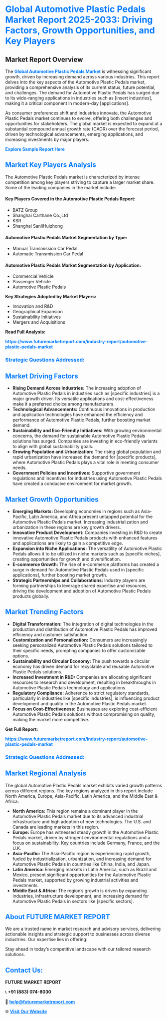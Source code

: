 <h1 style="color: #007BFF;">Global Automotive Plastic Pedals Market Report 2025-2033: Driving Factors, Growth Opportunities, and Key Players</h1>

<section id="overview">
<h2>Market Report Overview</h2>
<p>The <a href="https://www.futuremarketreport.com/industry-report/automotive-plastic-pedals-market" style="color: #007BFF; text-decoration: none;"><strong>Global Automotive Plastic Pedals Market</strong></a> is witnessing significant growth, driven by increasing demand across various industries. This report delves into the key aspects of the Automotive Plastic Pedals market, providing a comprehensive analysis of its current status, future potential, and challenges. The demand for Automotive Plastic Pedals has surged due to its wide-ranging applications in industries such as [insert industries], making it a critical component in modern-day [applications].</p>
<p>As consumer preferences shift and industries innovate, the Automotive Plastic Pedals market continues to evolve, offering both challenges and opportunities for stakeholders. The global market is expected to expand at a substantial compound annual growth rate (CAGR) over the forecast period, driven by technological advancements, emerging applications, and increasing investments by major players.</p>
</section>

<section id="overview">
<p><a href="https://www.futuremarketreport.com/request-sample/reportId=126430" style="color: #007BFF; text-decoration: none;"><strong>Explore Sample Report Here</strong></a></p>
</section>

<section id="key-players">
<h2 style="color: #007BFF;">Market Key Players Analysis</h2>
<p>The Automotive Plastic Pedals market is characterized by intense competition among key players striving to capture a larger market share. Some of the leading companies in the market include:</p>
<h4>Key Players Covered in the Automotive Plastic Pedals Report:</h4>
<ul><li>BATZ Group</li><li>Shanghai Carthane Co.,Ltd</li><li>KSR</li><li>Shanghai SanliHuizhong</li></ul>
<h4>Automotive Plastic Pedals Market Segmentation by Type:</h4>
<ul><li>Manual Transmission Car Pedal</li><li>Automatic Transmission Car Pedal</li></ul>

<h4>Automotive Plastic Pedals Market Segmentation by Application:</h4>
<ul><li>Commercial Vehicle</li><li>Passenger Vehicle</li><li>Automotive Plastic Pedals</li></ul>
<p><strong>Key Strategies Adopted by Market Players:</strong></p>
<ul>
<li>Innovation and R&D</li>
<li>Geographical Expansion</li>
<li>Sustainability Initiatives</li>
<li>Mergers and Acquisitions</li>
</ul>
</section>

<section>
<p><strong>Read Full Analysis: </strong></p><a href="https://www.futuremarketreport.com/industry-report/automotive-plastic-pedals-market" style="color: #007BFF; text-decoration: none;"><strong>https://www.futuremarketreport.com/industry-report/automotive-plastic-pedals-market</strong></a>
<h3 style="color: #007BFF;">Strategic Questions Addressed:</h3>
</section>

<section id="driving-factors">
<h2 style="color: #007BFF;">Market Driving Factors</h2>
<ul>
<li><strong>Rising Demand Across Industries:</strong> The increasing adoption of Automotive Plastic Pedals in industries such as [specific industries] is a major growth driver. Its versatile applications and cost-effectiveness make it a preferred choice among manufacturers.</li>
<li><strong>Technological Advancements:</strong> Continuous innovations in production and application technologies have enhanced the efficiency and performance of Automotive Plastic Pedals, further boosting market demand.</li>
<li><strong>Sustainability and Eco-Friendly Initiatives:</strong> With growing environmental concerns, the demand for sustainable Automotive Plastic Pedals solutions has surged. Companies are investing in eco-friendly variants to align with global sustainability goals.</li>
<li><strong>Growing Population and Urbanization:</strong> The rising global population and rapid urbanization have increased the demand for [specific products], where Automotive Plastic Pedals plays a vital role in meeting consumer needs.</li>
<li><strong>Government Policies and Incentives:</strong> Supportive government regulations and incentives for industries using Automotive Plastic Pedals have created a conducive environment for market growth.</li>
</ul>
</section>

<section id="growth-opportunities">
<h2 style="color: #007BFF;">Market Growth Opportunities</h2>
<ul>
<li><strong>Emerging Markets:</strong> Developing economies in regions such as Asia-Pacific, Latin America, and Africa present untapped potential for the Automotive Plastic Pedals market. Increasing industrialization and urbanization in these regions are key growth drivers.</li>
<li><strong>Innovative Product Development:</strong> Companies investing in R&D to create innovative Automotive Plastic Pedals products with enhanced features and applications are likely to gain a competitive edge.</li>
<li><strong>Expansion into Niche Applications:</strong> The versatility of Automotive Plastic Pedals allows it to be utilized in niche markets such as [specific niches], creating opportunities for growth and diversification.</li>
<li><strong>E-commerce Growth:</strong> The rise of e-commerce platforms has created a surge in demand for Automotive Plastic Pedals used in [specific applications], further boosting market growth.</li>
<li><strong>Strategic Partnerships and Collaborations:</strong> Industry players are forming partnerships to leverage shared expertise and resources, driving the development and adoption of Automotive Plastic Pedals products globally.</li>
</ul>
</section>

<section id="trending-factors">
<h2 style="color: #007BFF;">Market Trending Factors</h2>
<ul>
<li><strong>Digital Transformation:</strong> The integration of digital technologies in the production and distribution of Automotive Plastic Pedals has improved efficiency and customer satisfaction.</li>
<li><strong>Customization and Personalization:</strong> Consumers are increasingly seeking personalized Automotive Plastic Pedals solutions tailored to their specific needs, prompting companies to offer customizable options.</li>
<li><strong>Sustainability and Circular Economy:</strong> The push towards a circular economy has driven demand for recyclable and reusable Automotive Plastic Pedals solutions.</li>
<li><strong>Increased Investment in R&D:</strong> Companies are allocating significant resources to research and development, resulting in breakthroughs in Automotive Plastic Pedals technology and applications.</li>
<li><strong>Regulatory Compliance:</strong> Adherence to strict regulatory standards, particularly in industries like [specific industries], is influencing product development and quality in the Automotive Plastic Pedals market.</li>
<li><strong>Focus on Cost-Effectiveness:</strong> Businesses are exploring cost-efficient Automotive Plastic Pedals solutions without compromising on quality, making the market more competitive.</li>
</ul>
</section>

<section>
<p><strong>Get Full Report: </strong></p><a href="https://www.futuremarketreport.com/industry-report/automotive-plastic-pedals-market" style="color: #007BFF; text-decoration: none;"><strong>https://www.futuremarketreport.com/industry-report/automotive-plastic-pedals-market</strong></a>
<h3 style="color: #007BFF;">Strategic Questions Addressed:</h3>
</section>


<section id="regional-analysis">
<h2 style="color: #007BFF;">Market Regional Analysis</h2>
<p>The global Automotive Plastic Pedals market exhibits varied growth patterns across different regions. The key regions analyzed in this report include North America, Europe, Asia-Pacific, Latin America, and the Middle East & Africa:</p>
<ul>
<li><strong>North America:</strong> This region remains a dominant player in the Automotive Plastic Pedals market due to its advanced industrial infrastructure and high adoption of new technologies. The U.S. and Canada are leading markets in this region.</li>
<li><strong>Europe:</strong> Europe has witnessed steady growth in the Automotive Plastic Pedals market, driven by stringent environmental regulations and a focus on sustainability. Key countries include Germany, France, and the U.K.</li>
<li><strong>Asia-Pacific:</strong> The Asia-Pacific region is experiencing rapid growth, fueled by industrialization, urbanization, and increasing demand for Automotive Plastic Pedals in countries like China, India, and Japan.</li>
<li><strong>Latin America:</strong> Emerging markets in Latin America, such as Brazil and Mexico, present significant opportunities for the Automotive Plastic Pedals market, supported by growing industrial activities and investments.</li>
<li><strong>Middle East & Africa:</strong> The region’s growth is driven by expanding industries, infrastructure development, and increasing demand for Automotive Plastic Pedals in sectors like [specific sectors].</li>
</ul>
</section>

<footer>
<h2 style="color: #007BFF;">About FUTURE MARKET REPORT</h2>
<p>We are a trusted name in market research and advisory services, delivering actionable insights and strategic support to businesses across diverse industries. Our expertise lies in offering:</p>

<p>Stay ahead in today’s competitive landscape with our tailored research solutions.</p>

<h2 style="color: #007BFF;">Contact Us:</h2>
<p><strong>FUTURE MARKET REPORT</strong></p>
<p>📞 <strong>+91 (883) 074-8030</strong></p>
<p>📧 <strong><a href="mailto:help@futuremarketreport.com" style="color: #007BFF;">help@futuremarketreport.com</a></strong></p>
<p>🌐 <strong><a href="https://www.futuremarketreport.com/" style="color: #007BFF;">Visit Our Website</a></strong></p>
</footer>